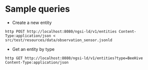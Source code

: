 # Sample queries

* Create a new entity

```
http POST http://localhost:8080/ngsi-ld/v1/entities Content-Type:application/json < src/test/resources/data/observation_sensor.jsonld
```

* Get an entity by type

```
http GET http://localhost:8080/ngsi-ld/v1/entities?type=BeeHive Content-Type:application/json
```

